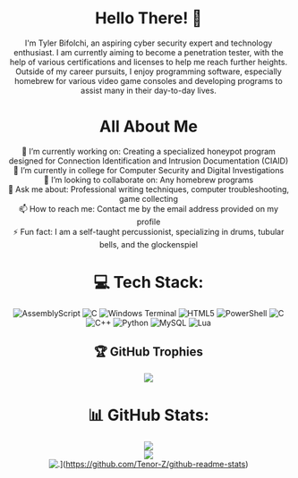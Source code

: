 <div align="center">
  
# Hello There! 👋
I'm Tyler Bifolchi, an aspiring cyber security expert and technology enthusiast. I am currently aiming to become a penetration tester, with the help of various
certifications and licenses to help me reach further heights. Outside of my career pursuits, I enjoy programming software, especially homebrew for various video
game consoles and developing programs to assist many in their day-to-day lives.

# All About Me
🔭 I’m currently working on: Creating a specialized honeypot program designed for Connection Identification and Intrusion Documentation (CIAID)<br>
🌱 I’m currently in college for Computer Security and Digital Investigations<br>
👯 I’m looking to collaborate on: Any homebrew programs<br>
💬 Ask me about: Professional writing techniques, computer troubleshooting, game collecting<br>
📫 How to reach me: Contact me by the email address provided on my profile<br>
⚡ Fun fact: I am a self-taught percussionist, specializing in drums, tubular bells, and the glockenspiel<br>

# 💻 Tech Stack:
![AssemblyScript](https://img.shields.io/badge/assembly%20script-%23000000.svg?style=for-the-badge&logo=assemblyscript&logoColor=white) ![C](https://img.shields.io/badge/c-%2300599C.svg?style=for-the-badge&logo=c&logoColor=white) ![Windows Terminal](https://img.shields.io/badge/Windows%20Terminal-%234D4D4D.svg?style=for-the-badge&logo=windows-terminal&logoColor=white) ![HTML5](https://img.shields.io/badge/html5-%23E34F26.svg?style=for-the-badge&logo=html5&logoColor=white) ![PowerShell](https://img.shields.io/badge/PowerShell-%235391FE.svg?style=for-the-badge&logo=powershell&logoColor=white) ![C](https://img.shields.io/badge/c-%2300599C.svg?style=for-the-badge&logo=c&logoColor=white) ![C++](https://img.shields.io/badge/c++-%2300599C.svg?style=for-the-badge&logo=c%2B%2B&logoColor=white) ![Python](https://img.shields.io/badge/python-3670A0?style=for-the-badge&logo=python&logoColor=ffdd54) ![MySQL](https://img.shields.io/badge/mysql-4479A1.svg?style=for-the-badge&logo=mysql&logoColor=white) ![Lua](https://img.shields.io/badge/lua-%232C2D72.svg?style=for-the-badge&logo=lua&logoColor=white)
<br>

## 🏆 GitHub Trophies
![](https://github-profile-trophy.vercel.app/?username=tenor-z&theme=radical&no-frame=false&no-bg=false&margin-w=4)

# 📊 GitHub Stats:
![](https://github-readme-stats.vercel.app/api?username=tenor-z&theme=dark&hide_border=false&include_all_commits=true&count_private=false)<br/>
![](https://github-readme-streak-stats.herokuapp.com/?user=tenor-z&theme=dark&hide_border=false)<br/>
![.](https://github-readme-stats.vercel.app/api/top-langs/?username=tenor-z&theme=dark&hide_border=false)](https://github.com/Tenor-Z/github-readme-stats)



